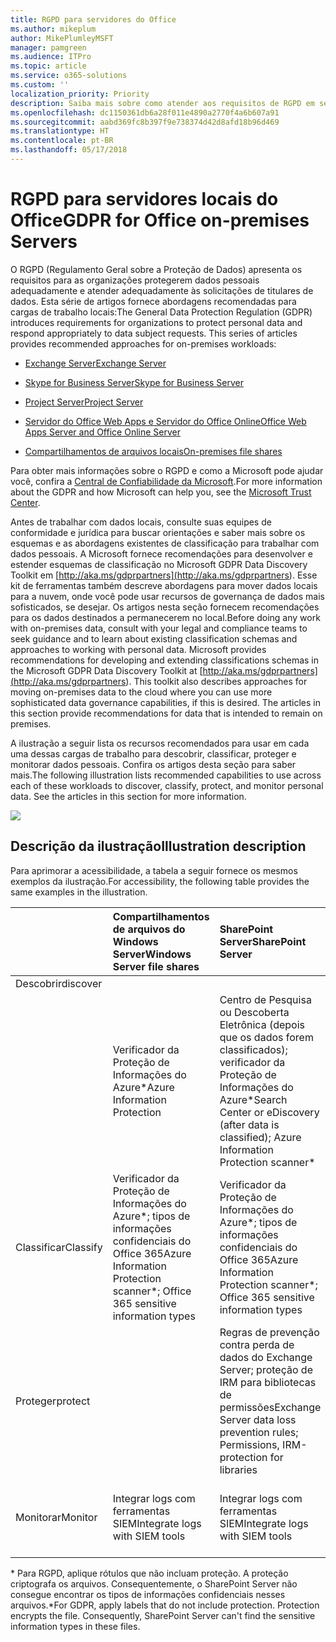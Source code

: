 ```yaml
---
title: RGPD para servidores do Office
ms.author: mikeplum
author: MikePlumleyMSFT
manager: pamgreen
ms.audience: ITPro
ms.topic: article
ms.service: o365-solutions
ms.custom: ''
localization_priority: Priority
description: Saiba mais sobre como atender aos requisitos de RGPD em servidores locais do Office.
ms.openlocfilehash: dc1150361db6a28f011e4890a2770f4a6b607a91
ms.sourcegitcommit: aabd369fc8b397f9e738374d42d8afd18b96d469
ms.translationtype: HT
ms.contentlocale: pt-BR
ms.lasthandoff: 05/17/2018
---
```

# <a name="gdpr-for-office-on-premises-servers"></a><span data-ttu-id="6d59c-103">RGPD para servidores locais do Office</span><span class="sxs-lookup"><span data-stu-id="6d59c-103">GDPR for Office on-premises Servers</span></span>

<span data-ttu-id="6d59c-p101">O RGPD (Regulamento Geral sobre a Proteção de Dados) apresenta os requisitos para as organizações protegerem dados pessoais adequadamente e atender adequadamente às solicitações de titulares de dados. Esta série de artigos fornece abordagens recomendadas para cargas de trabalho locais:</span><span class="sxs-lookup"><span data-stu-id="6d59c-p101">The General Data Protection Regulation (GDPR) introduces requirements for organizations to protect personal data and respond appropriately to data subject requests. This series of articles provides recommended approaches for on-premises workloads:</span></span>

-   [<span data-ttu-id="6d59c-106">Exchange Server</span><span class="sxs-lookup"><span data-stu-id="6d59c-106">Exchange Server</span></span>](gdpr-for-exchange-server.md)

-   [<span data-ttu-id="6d59c-107">Skype for Business Server</span><span class="sxs-lookup"><span data-stu-id="6d59c-107">Skype for Business Server</span></span>](gdpr-for-skype-for-business-server.md)

-   [<span data-ttu-id="6d59c-108">Project Server</span><span class="sxs-lookup"><span data-stu-id="6d59c-108">Project Server</span></span>](gdpr-for-project-server.md)

-   [<span data-ttu-id="6d59c-109">Servidor do Office Web Apps e Servidor do Office Online</span><span class="sxs-lookup"><span data-stu-id="6d59c-109">Office Web Apps Server and Office Online Server</span></span>](gdpr-for-office-online-server.md)

-   [<span data-ttu-id="6d59c-110">Compartilhamentos de arquivos locais</span><span class="sxs-lookup"><span data-stu-id="6d59c-110">On-premises file shares</span></span>](gdpr-for-on-premises-file-shares.md)

<span data-ttu-id="6d59c-111">Para obter mais informações sobre o RGPD e como a Microsoft pode ajudar você, confira a [Central de Confiabilidade da Microsoft](https://www.microsoft.com/pt-BR/TrustCenter/Privacy/gdpr/default.aspx).</span><span class="sxs-lookup"><span data-stu-id="6d59c-111">For more information about the GDPR and how Microsoft can help you, see the [Microsoft Trust Center](https://www.microsoft.com/pt-BR/TrustCenter/Privacy/gdpr/default.aspx).</span></span>

<span data-ttu-id="6d59c-p102">Antes de trabalhar com dados locais, consulte suas equipes de conformidade e jurídica para buscar orientações e saber mais sobre os esquemas e as abordagens existentes de classificação para trabalhar com dados pessoais. A Microsoft fornece recomendações para desenvolver e estender esquemas de classificação no Microsoft GDPR Data Discovery Toolkit em [http://aka.ms/gdprpartners](<http://aka.ms/gdprpartners>). Esse kit de ferramentas também descreve abordagens para mover dados locais para a nuvem, onde você pode usar recursos de governança de dados mais sofisticados, se desejar. Os artigos nesta seção fornecem recomendações para os dados destinados a permanecerem no local.</span><span class="sxs-lookup"><span data-stu-id="6d59c-p102">Before doing any work with on-premises data, consult with your legal and compliance teams to seek guidance and to learn about existing classification schemas and approaches to working with personal data. Microsoft provides recommendations for developing and extending classifications schemas in the Microsoft GDPR Data Discovery Toolkit at [http://aka.ms/gdprpartners](<http://aka.ms/gdprpartners>). This toolkit also describes approaches for moving on-premises data to the cloud where you can use more sophisticated data governance capabilities, if this is desired. The articles in this section provide recommendations for data that is intended to remain on premises.</span></span>

<span data-ttu-id="6d59c-p103">A ilustração a seguir lista os recursos recomendados para usar em cada uma dessas cargas de trabalho para descobrir, classificar, proteger e monitorar dados pessoais. Confira os artigos desta seção para saber mais.</span><span class="sxs-lookup"><span data-stu-id="6d59c-p103">The following illustration lists recommended capabilities to use across each of these workloads to discover, classify, protect, and monitor personal data. See the articles in this section for more information.</span></span>

![](media/gdpr-for-office-servers_image1.png)

## <a name="illustration-description"></a><span data-ttu-id="6d59c-118">Descrição da ilustração</span><span class="sxs-lookup"><span data-stu-id="6d59c-118">Illustration description</span></span>

<span data-ttu-id="6d59c-119">Para aprimorar a acessibilidade, a tabela a seguir fornece os mesmos exemplos da ilustração.</span><span class="sxs-lookup"><span data-stu-id="6d59c-119">For accessibility, the following table provides the same examples in the illustration.</span></span>

|             |<span data-ttu-id="6d59c-120">Compartilhamentos de arquivos do Windows Server</span><span class="sxs-lookup"><span data-stu-id="6d59c-120">Windows Server file shares</span></span>|<span data-ttu-id="6d59c-121">SharePoint Server</span><span class="sxs-lookup"><span data-stu-id="6d59c-121">SharePoint Server</span></span>|<span data-ttu-id="6d59c-122">Exchange Server</span><span class="sxs-lookup"><span data-stu-id="6d59c-122">Exchange Server</span></span>|<span data-ttu-id="6d59c-123">Skype for Business</span><span class="sxs-lookup"><span data-stu-id="6d59c-123">Skype for Business</span></span>|<span data-ttu-id="6d59c-124">Project Server</span><span class="sxs-lookup"><span data-stu-id="6d59c-124">Project Server</span></span>|
|:------------|:-------------------------|:----------------|:--------------|:-----------------|:-------------|
|<span data-ttu-id="6d59c-125">Descobrir</span><span class="sxs-lookup"><span data-stu-id="6d59c-125">discover
</span></span>|<span data-ttu-id="6d59c-126">Verificador da Proteção de Informações do Azure\*</span><span class="sxs-lookup"><span data-stu-id="6d59c-126">Azure Information Protection</span></span>|<span data-ttu-id="6d59c-127">Centro de Pesquisa ou Descoberta Eletrônica (depois que os dados forem classificados); verificador da Proteção de Informações do Azure\*</span><span class="sxs-lookup"><span data-stu-id="6d59c-127">Search Center or eDiscovery (after data is classified); Azure Information Protection scanner\*</span></span>|<span data-ttu-id="6d59c-128">Portal de Descoberta Eletrônica do Exchange</span><span class="sxs-lookup"><span data-stu-id="6d59c-128">Exchange eDiscovery Portal</span></span>|<span data-ttu-id="6d59c-129">Portal de Descoberta Eletrônica do Exchange</span><span class="sxs-lookup"><span data-stu-id="6d59c-129">Exchange eDiscovery portal</span></span>|<span data-ttu-id="6d59c-130">Scripts SQL para descobrir e exportar</span><span class="sxs-lookup"><span data-stu-id="6d59c-130">SQL scripts for discovery and exporting</span></span>|
|<span data-ttu-id="6d59c-131">Classificar</span><span class="sxs-lookup"><span data-stu-id="6d59c-131">Classify</span></span>|<span data-ttu-id="6d59c-132">Verificador da Proteção de Informações do Azure\*; tipos de informações confidenciais do Office 365</span><span class="sxs-lookup"><span data-stu-id="6d59c-132">Azure Information Protection scanner\*; Office 365 sensitive information types</span></span>|<span data-ttu-id="6d59c-133">Verificador da Proteção de Informações do Azure\*; tipos de informações confidenciais do Office 365</span><span class="sxs-lookup"><span data-stu-id="6d59c-133">Azure Information Protection scanner\*; Office 365 sensitive information types</span></span>|<span data-ttu-id="6d59c-134">Marcas e políticas de retenção do Exchange</span><span class="sxs-lookup"><span data-stu-id="6d59c-134">Exchange retention tags and retention policies</span></span>|<span data-ttu-id="6d59c-135">Marcas e políticas de retenção do Exchange</span><span class="sxs-lookup"><span data-stu-id="6d59c-135">Exchange retention tags and retention policies</span></span>||
|<span data-ttu-id="6d59c-136">Proteger</span><span class="sxs-lookup"><span data-stu-id="6d59c-136">protect</span></span>||<span data-ttu-id="6d59c-137">Regras de prevenção contra perda de dados do Exchange Server; proteção de IRM para bibliotecas de permissões</span><span class="sxs-lookup"><span data-stu-id="6d59c-137">Exchange Server data loss prevention rules; Permissions, IRM-protection for libraries</span></span>|<span data-ttu-id="6d59c-138">Regras de prevenção contra perda de dados do Exchange Server; integração de IRM com o Exchange Server</span><span class="sxs-lookup"><span data-stu-id="6d59c-138">Exchange Server data loss prevention rules; IRM integration with Exchange Server</span></span>|||
|<span data-ttu-id="6d59c-139">Monitorar</span><span class="sxs-lookup"><span data-stu-id="6d59c-139">Monitor</span></span>|<span data-ttu-id="6d59c-140">Integrar logs com ferramentas SIEM</span><span class="sxs-lookup"><span data-stu-id="6d59c-140">Integrate logs with SIEM tools</span></span>|<span data-ttu-id="6d59c-141">Integrar logs com ferramentas SIEM</span><span class="sxs-lookup"><span data-stu-id="6d59c-141">Integrate logs with SIEM tools</span></span>|<span data-ttu-id="6d59c-142">Integrar logs com ferramentas SIEM</span><span class="sxs-lookup"><span data-stu-id="6d59c-142">Integrate logs with SIEM tools</span></span>|<span data-ttu-id="6d59c-143">Integrar logs com ferramentas SIEM</span><span class="sxs-lookup"><span data-stu-id="6d59c-143">Integrate logs with SIEM tools</span></span>|<span data-ttu-id="6d59c-144">Integrar logs com ferramentas SIEM</span><span class="sxs-lookup"><span data-stu-id="6d59c-144">Integrate logs with SIEM tools</span></span>|

<span data-ttu-id="6d59c-p104">\* Para RGPD, aplique rótulos que não incluam proteção. A proteção criptografa os arquivos. Consequentemente, o SharePoint Server não consegue encontrar os tipos de informações confidenciais nesses arquivos.</span><span class="sxs-lookup"><span data-stu-id="6d59c-p104">\*For GDPR, apply labels that do not include protection. Protection encrypts the file. Consequently, SharePoint Server can't find the sensitive information types in these files.</span></span>
